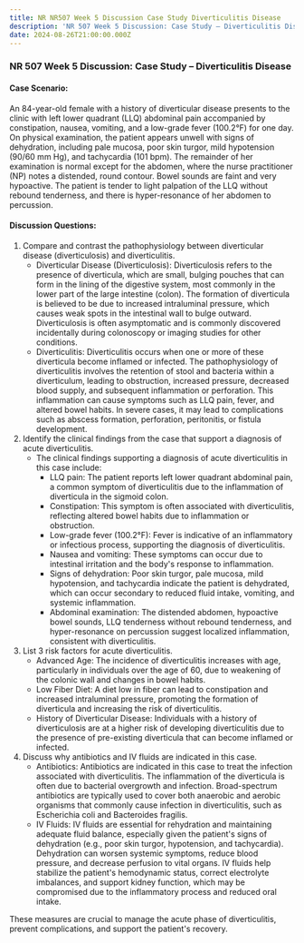 ```yaml
---
title: NR NR507 Week 5 Discussion Case Study Diverticulitis Disease
description: 'NR 507 Week 5 Discussion: Case Study – Diverticulitis Disease'
date: 2024-08-26T21:00:00.000Z
---
```


### NR 507 Week 5 Discussion: Case Study – Diverticulitis Disease

#### Case Scenario:

An 84-year-old female with a history of diverticular disease presents to the clinic with left lower quadrant (LLQ) abdominal pain accompanied by constipation, nausea, vomiting, and a low-grade fever (100.2°F) for one day. On physical examination, the patient appears unwell with signs of dehydration, including pale mucosa, poor skin turgor, mild hypotension (90/60 mm Hg), and tachycardia (101 bpm). The remainder of her examination is normal except for the abdomen, where the nurse practitioner (NP) notes a distended, round contour. Bowel sounds are faint and very hypoactive. The patient is tender to light palpation of the LLQ without rebound tenderness, and there is hyper-resonance of her abdomen to percussion.

#### Discussion Questions:

1. Compare and contrast the pathophysiology between diverticular disease (diverticulosis) and diverticulitis.
   * Diverticular Disease (Diverticulosis): Diverticulosis refers to the presence of diverticula, which are small, bulging pouches that can form in the lining of the digestive system, most commonly in the lower part of the large intestine (colon). The formation of diverticula is believed to be due to increased intraluminal pressure, which causes weak spots in the intestinal wall to bulge outward. Diverticulosis is often asymptomatic and is commonly discovered incidentally during colonoscopy or imaging studies for other conditions.
   * Diverticulitis: Diverticulitis occurs when one or more of these diverticula become inflamed or infected. The pathophysiology of diverticulitis involves the retention of stool and bacteria within a diverticulum, leading to obstruction, increased pressure, decreased blood supply, and subsequent inflammation or perforation. This inflammation can cause symptoms such as LLQ pain, fever, and altered bowel habits. In severe cases, it may lead to complications such as abscess formation, perforation, peritonitis, or fistula development.
2. Identify the clinical findings from the case that support a diagnosis of acute diverticulitis.
   * The clinical findings supporting a diagnosis of acute diverticulitis in this case include:
     * LLQ pain: The patient reports left lower quadrant abdominal pain, a common symptom of diverticulitis due to the inflammation of diverticula in the sigmoid colon.
     * Constipation: This symptom is often associated with diverticulitis, reflecting altered bowel habits due to inflammation or obstruction.
     * Low-grade fever (100.2°F): Fever is indicative of an inflammatory or infectious process, supporting the diagnosis of diverticulitis.
     * Nausea and vomiting: These symptoms can occur due to intestinal irritation and the body's response to inflammation.
     * Signs of dehydration: Poor skin turgor, pale mucosa, mild hypotension, and tachycardia indicate the patient is dehydrated, which can occur secondary to reduced fluid intake, vomiting, and systemic inflammation.
     * Abdominal examination: The distended abdomen, hypoactive bowel sounds, LLQ tenderness without rebound tenderness, and hyper-resonance on percussion suggest localized inflammation, consistent with diverticulitis.
3. List 3 risk factors for acute diverticulitis.
   * Advanced Age: The incidence of diverticulitis increases with age, particularly in individuals over the age of 60, due to weakening of the colonic wall and changes in bowel habits.
   * Low Fiber Diet: A diet low in fiber can lead to constipation and increased intraluminal pressure, promoting the formation of diverticula and increasing the risk of diverticulitis.
   * History of Diverticular Disease: Individuals with a history of diverticulosis are at a higher risk of developing diverticulitis due to the presence of pre-existing diverticula that can become inflamed or infected.
4. Discuss why antibiotics and IV fluids are indicated in this case.
   * Antibiotics: Antibiotics are indicated in this case to treat the infection associated with diverticulitis. The inflammation of the diverticula is often due to bacterial overgrowth and infection. Broad-spectrum antibiotics are typically used to cover both anaerobic and aerobic organisms that commonly cause infection in diverticulitis, such as Escherichia coli and Bacteroides fragilis.
   * IV Fluids: IV fluids are essential for rehydration and maintaining adequate fluid balance, especially given the patient's signs of dehydration (e.g., poor skin turgor, hypotension, and tachycardia). Dehydration can worsen systemic symptoms, reduce blood pressure, and decrease perfusion to vital organs. IV fluids help stabilize the patient's hemodynamic status, correct electrolyte imbalances, and support kidney function, which may be compromised due to the inflammatory process and reduced oral intake.

These measures are crucial to manage the acute phase of diverticulitis, prevent complications, and support the patient's recovery.
